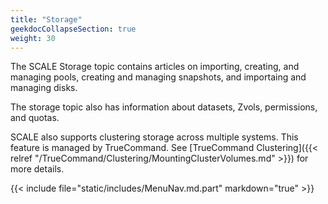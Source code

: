 ```yaml
---
title: "Storage"
geekdocCollapseSection: true
weight: 30
---
```


The SCALE Storage topic contains articles on importing, creating, and managing pools, creating and managing snapshots, and importaing and managing disks. 

The storage topic also has information about datasets, Zvols, permissions, and quotas.

SCALE also supports clustering storage across multiple systems. This feature is managed by TrueCommand. See [TrueCommand Clustering]({{< relref "/TrueCommand/Clustering/MountingClusterVolumes.md" >}}) for more details.

{{< include file="static/includes/MenuNav.md.part" markdown="true" >}}
